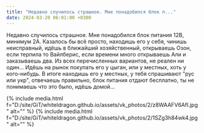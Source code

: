 ```yaml
---
title: "Недавно случилось страшное. Мне понадобился блок п..."
date: 2024-03-20 06:01:00 +0300
---
```


Недавно случилось страшное. Мне понадобился блок питания 12В, минимум 2А.
Казалось бы всё просто, находишь его у себя, чинишь неисправный, идёшь в ближайший хозяйственный, открываешь Озон, если терпила то Вайлберис, если времени много открываешь Али и заказываешь два.
Из всех перечисленных вариантов, не реален ни один...
Идёшь на рынок покупать его у цыган, или у местных, хоть у кого-нибудь. В итоге находишь его у местных, у тебя спрашивают "рус или укр", отвечаешь правильно, блок питания отдают бесплатно, ты не понимаешь что это было, идёшь домой...


{% include media.html f="D:/site/GiT/whiteldragon.github.io/assets/vk_photos/2/z8WAAFV6AfI.jpg" alt="" %}
{% include media.html f="D:/site/GiT/whiteldragon.github.io/assets/vk_photos/2/1SZg3h84wk4.jpg" alt="" %}

